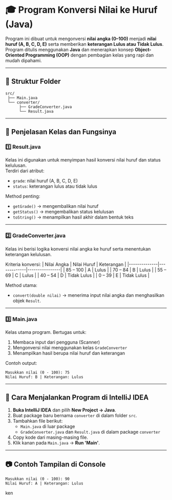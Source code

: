 
# 🎓 Program Konversi Nilai ke Huruf (Java)

Program ini dibuat untuk mengonversi **nilai angka (0–100)** menjadi **nilai huruf (A, B, C, D, E)** serta memberikan **keterangan Lulus atau Tidak Lulus**.  
Program ditulis menggunakan **Java** dan menerapkan konsep **Object-Oriented Programming (OOP)** dengan pembagian kelas yang rapi dan mudah dipahami.

---

## 🧩 Struktur Folder

```
src/
 ├── Main.java
 └── converter/
      ├── GradeConverter.java
      └── Result.java
```

---

## 📄 Penjelasan Kelas dan Fungsinya

### 1️⃣ Result.java
Kelas ini digunakan untuk menyimpan hasil konversi nilai huruf dan status kelulusan.  
Terdiri dari atribut:
- `grade`: nilai huruf (A, B, C, D, E)
- `status`: keterangan lulus atau tidak lulus

Method penting:
- `getGrade()` → mengembalikan nilai huruf
- `getStatus()` → mengembalikan status kelulusan
- `toString()` → menampilkan hasil akhir dalam bentuk teks

---

### 2️⃣ GradeConverter.java
Kelas ini berisi logika konversi nilai angka ke huruf serta menentukan keterangan kelulusan.

Kriteria konversi:
| Nilai Angka | Nilai Huruf | Keterangan     |
|--------------|-------------|----------------|
| 85 – 100     | A           | Lulus          |
| 70 – 84      | B           | Lulus          |
| 55 – 69      | C           | Lulus          |
| 40 – 54      | D           | Tidak Lulus    |
| 0 – 39       | E           | Tidak Lulus    |

Method utama:
- `convert(double nilai)` → menerima input nilai angka dan menghasilkan objek `Result`.

---

### 3️⃣ Main.java
Kelas utama program. Bertugas untuk:
1. Membaca input dari pengguna (Scanner)
2. Mengonversi nilai menggunakan kelas `GradeConverter`
3. Menampilkan hasil berupa nilai huruf dan keterangan

Contoh output:
```
Masukkan nilai (0 - 100): 75
Nilai Huruf: B | Keterangan: Lulus
```

---

## 🧭 Cara Menjalankan Program di IntelliJ IDEA

1. **Buka IntelliJ IDEA** dan pilih **New Project → Java**.
2. Buat package baru bernama `converter` di dalam folder `src`.
3. Tambahkan file berikut:
    - `Main.java` di luar package
    - `GradeConverter.java` dan `Result.java` di dalam package `converter`
4. Copy kode dari masing-masing file.
5. Klik kanan pada `Main.java` → **Run 'Main'**.

---

## 📷 Contoh Tampilan di Console

```
Masukkan nilai (0 - 100): 90
Nilai Huruf: A | Keterangan: Lulus
```
ken
